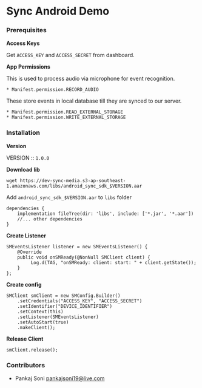 # Sync Android Demo

### Prerequisites

__Access Keys__

Get `ACCESS_KEY` and `ACCESS_SECRET` from dashboard.

__App Permissions__

This is used to process audio via microphone for event recognition.

```
* Manifest.permission.RECORD_AUDIO
```

These store events in local database till they are synced to our server.

```
* Manifest.permission.READ_EXTERNAL_STORAGE
* Manifest.permission.WRITE_EXTERNAL_STORAGE
```


### Installation

__Version__

VERSION :: `1.0.0`

__Download lib__


```
wget https://dev-sync-media.s3-ap-southeast-1.amazonaws.com/libs/android_sync_sdk_$VERSION.aar
```

Add `android_sync_sdk_$VERSION.aar` to `libs` folder

```
dependencies {
    implementation fileTree(dir: 'libs', include: ['*.jar', '*.aar'])
	//... other dependencies
}
```

__Create Listener__

```
SMEventsListener listener = new SMEventsListener() {
    @Override
    public void onSMReady(@NonNull SMClient client) {
         Log.d(TAG, "onSMReady: client: start: " + client.getState());
    }
};
```

__Create config__

```
SMClient smClient = new SMConfig.Builder()
	.setCredentials("ACCESS_KEY", "ACCESS_SECRET")
	.setIdentifier("DEVICE_IDENTIFIER")
	.setContext(this)
	.setListener(SMEventsListener)
	.setAutoStart(true)
	.makeClient();
```

__Release Client__

```
smClient.release();
```

### Contributors

* Pankaj Soni <pankajsoni19@live.com>

